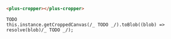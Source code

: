 ```html [template]
<plus-cropper></plus-cropper>
```

```
TODO
this.instance.getCroppedCanvas(/_ TODO _/).toBlob((blob) => resolve(blob)/_ TODO _/);
```
